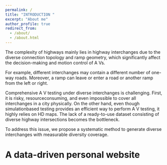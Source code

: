```yaml
---
permalink: /
title: "INTRODUCTION "
excerpt: "About me"
author_profile: true
redirect_from: 
  - /about/
  - /about.html
---
```


The complexity of highways mainly lies in highway interchanges due to the diverse connection topology and ramp geometry, which significantly affect the decision-making and motion control of A Vs.

For example, different interchanges may contain a different number of one-way roads. Moreover, a ramp can leave or enter a road or another ramp from the left or right.

Comprehensive A V testing under diverse interchanges is challenging. First, it is risky, resourceconsuming, and even impossible to cover all interchanges in a city physically. On the other hand, even though simulationbased testing provides an efficient way to perform A V testing, it highly relies on HD maps. The lack of a ready-to-use dataset consisting of diverse highway intersections becomes the bottleneck.

To address this issue, we propose a systematic method to generate diverse interchanges with measurable diversity coverage.



A data-driven personal website
======


